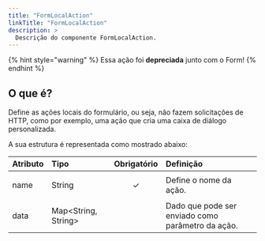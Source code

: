 ```yaml
---
title: "FormLocalAction"
linkTitle: "FormLocalAction"
description: >
  Descrição do componente FormLocalAction.
---
```


{% hint style="warning" %}
Essa ação foi **depreciada** junto com o Form!
{% endhint %}

## O que é? 

Define as ações locais do formulário, ou seja, não fazem solicitações de HTTP, como por exemplo, uma ação que cria uma caixa de diálogo personalizada.

A sua estrutura é representada como mostrado abaixo: 

<table>
  <thead>
    <tr>
      <th style="text-align:left">Atributo</th>
      <th style="text-align:left">Tipo</th>
      <th style="text-align:center">Obrigat&#xF3;rio</th>
      <th style="text-align:left">Defini&#xE7;&#xE3;o</th>
    </tr>
  </thead>
  <tbody>
    <tr>
      <td style="text-align:left">
        <p></p>
        <p>name</p>
      </td>
      <td style="text-align:left">String</td>
      <td style="text-align:center">&#x2713;</td>
      <td style="text-align:left">Define o nome da a&#xE7;&#xE3;o.</td>
    </tr>
    <tr>
      <td style="text-align:left">data</td>
      <td style="text-align:left">Map&lt;String, String&gt;</td>
      <td style="text-align:center"></td>
      <td style="text-align:left">Dado que pode ser enviado como par&#xE2;metro da a&#xE7;&#xE3;o.</td>
    </tr>
  </tbody>
</table>

